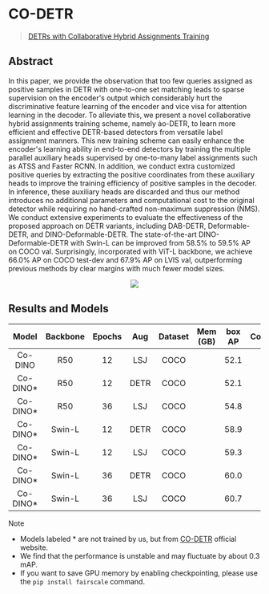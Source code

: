 # CO-DETR

> [DETRs with Collaborative Hybrid Assignments Training](https://arxiv.org/abs/2211.12860)

<!-- [ALGORITHM] -->

## Abstract

In this paper, we provide the observation that too few queries assigned as positive samples in DETR with one-to-one set matching leads to sparse supervision on the encoder's output which considerably hurt the discriminative feature learning of the encoder and vice visa for attention learning in the decoder. To alleviate this, we present a novel collaborative hybrid assignments training scheme, namely o-DETR, to learn more efficient and effective DETR-based detectors from versatile label assignment manners. This new training scheme can easily enhance the encoder's learning ability in end-to-end detectors by training the multiple parallel auxiliary heads supervised by one-to-many label assignments such as ATSS and Faster RCNN. In addition, we conduct extra customized positive queries by extracting the positive coordinates from these auxiliary heads to improve the training efficiency of positive samples in the decoder. In inference, these auxiliary heads are discarded and thus our method introduces no additional parameters and computational cost to the original detector while requiring no hand-crafted non-maximum suppression (NMS). We conduct extensive experiments to evaluate the effectiveness of the proposed approach on DETR variants, including DAB-DETR, Deformable-DETR, and DINO-Deformable-DETR. The state-of-the-art DINO-Deformable-DETR with Swin-L can be improved from 58.5% to 59.5% AP on COCO val. Surprisingly, incorporated with ViT-L backbone, we achieve 66.0% AP on COCO test-dev and 67.9% AP on LVIS val, outperforming previous methods by clear margins with much fewer model sizes.

<div align=center>
<img src="https://github.com/open-mmlab/mmdetection/assets/17425982/dceaf7ee-cd6c-4be0-b7b1-5b01a7f11724"/>
</div>

## Results and Models

|   Model   | Backbone | Epochs | Aug  | Dataset | Mem (GB) | box AP | Config | Download |
| :-------: | :------: | :----: | :--: | :-----: | :------: | :----: | :----: | :------: |
|  Co-DINO  |   R50    |   12   | LSJ  |  COCO   |          |  52.1  |        |          |
| Co-DINO\* |   R50    |   12   | DETR |  COCO   |          |  52.1  |        |          |
| Co-DINO\* |   R50    |   36   | LSJ  |  COCO   |          |  54.8  |        |          |
| Co-DINO\* |  Swin-L  |   12   | DETR |  COCO   |          |  58.9  |        |          |
| Co-DINO\* |  Swin-L  |   12   | LSJ  |  COCO   |          |  59.3  |        |          |
| Co-DINO\* |  Swin-L  |   36   | DETR |  COCO   |          |  60.0  |        |          |
| Co-DINO\* |  Swin-L  |   36   | LSJ  |  COCO   |          |  60.7  |        |          |

Note

- Models labeled * are not trained by us, but from [CO-DETR](https://github.com/Sense-X/Co-DETR) official website.
- We find that the performance is unstable and may fluctuate by about 0.3 mAP.
- If you want to save GPU memory by enabling checkpointing, please use the `pip install fairscale` command.

